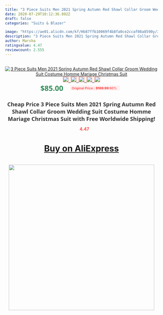 ```yaml
---
title: "3 Piece Suits Men 2021 Spring Autumn Red Shawl Collar Groom Wedding Suit Costume Homme Mariage Christmas Suit"
date: 2020-07-29T10:12:36.892Z
draft: false
categories: "Suits & Blazer"

image: "https://ae01.alicdn.com/kf/Hb87ffb10069f4b8fa0ce2ccaf08a8590y/3-Piece-Suits-Men-2021-Spring-Autumn-Red-Shawl-Collar-Groom-Wedding-Suit-Costume-Homme-Mariage.jpg"
description: "3 Piece Suits Men 2021 Spring Autumn Red Shawl Collar Groom Wedding Suit Costume Homme Mariage Christmas Suit"
author: Marsha
ratingvalue: 4.47
reviewcount: 2.555
---
```

<br>
<div style="text-align: center;">
<a href="https://s.click.aliexpress.com/e/_9JP1rr" target="_blank" rel="nofollow noopener noreferrer"><img alt="3 Piece Suits Men 2021 Spring Autumn Red Shawl Collar Groom Wedding Suit Costume Homme Mariage Christmas Suit" class="magnifier-image" src="https://ae01.alicdn.com/kf/Hb87ffb10069f4b8fa0ce2ccaf08a8590y/3-Piece-Suits-Men-2021-Spring-Autumn-Red-Shawl-Collar-Groom-Wedding-Suit-Costume-Homme-Mariage.jpg_640x640.jpg">
<br>
<img style="border:1px solid salmon" src="https://ae01.alicdn.com/kf/Hb87ffb10069f4b8fa0ce2ccaf08a8590y/3-Piece-Suits-Men-2021-Spring-Autumn-Red-Shawl-Collar-Groom-Wedding-Suit-Costume-Homme-Mariage.jpg_120x120.jpg">&nbsp;&nbsp;<img style="border:1px solid salmon" src="https://ae01.alicdn.com/kf/Hf4d249b4070c4194bca0230fbb4cbcbb3/3-Piece-Suits-Men-2021-Spring-Autumn-Red-Shawl-Collar-Groom-Wedding-Suit-Costume-Homme-Mariage.jpg_120x120.jpg">&nbsp;&nbsp;<img style="border:1px solid salmon" src="https://ae01.alicdn.com/kf/H1ad7845cc93243329a9316d3d38e8f7cY/3-Piece-Suits-Men-2021-Spring-Autumn-Red-Shawl-Collar-Groom-Wedding-Suit-Costume-Homme-Mariage.jpg_120x120.jpg">&nbsp;&nbsp;<img style="border:1px solid salmon" src="https://ae01.alicdn.com/kf/Hb9b0176aacea4bbf8de1a9830fc8108fg/3-Piece-Suits-Men-2021-Spring-Autumn-Red-Shawl-Collar-Groom-Wedding-Suit-Costume-Homme-Mariage.jpg_120x120.jpg">&nbsp;&nbsp;<img style="border:1px solid salmon" src="https://ae01.alicdn.com/kf/H0b771f4dff604614a4bc1ef50331a62d1/3-Piece-Suits-Men-2021-Spring-Autumn-Red-Shawl-Collar-Groom-Wedding-Suit-Costume-Homme-Mariage.jpg_120x120.jpg"></a></div><br0>
<div style="text-align: center;"><span style="background-color: white; border: 0px; box-sizing: border-box; color: seagreen; display: inline-block; font-family: &quot;open sans&quot; , &quot;arial&quot; , &quot;helvetica&quot; , sans-serif , &quot;heiti&quot;; font-size: 24px; font-stretch: inherit; font-weight: 700; line-height: inherit; margin: 0px 10px 0px 0px; padding: 0px; vertical-align: middle;">$85.00 </span>
<span style="background: rgb(255 , 241 , 241); border-radius: 3px; border: 0px; box-sizing: border-box; color: #ff4747; display: inline-block; font-family: inherit; font-size: 12px; font-stretch: inherit; font-style: inherit; font-variant: inherit; font-weight: 600; line-height: inherit; margin: 0px; padding: 2px 5px; transform: scale(0.9); vertical-align: middle;">Original Price : <b style="text-decoration: line-through;">$169.99 </b> 50%&nbsp;&nbsp;</span></div>
<h1 style="color: #333333; display: inline-block; font-family: &quot;open sans&quot; , &quot;arial&quot; , &quot;helvetica&quot; , sans-serif , &quot;heiti&quot;; font-size: 18px; font-stretch: inherit; font-weight: 700; text-align: center;">Cheap Price 3 Piece Suits Men 2021 Spring Autumn Red Shawl Collar Groom Wedding Suit Costume Homme Mariage Christmas Suit with Free Worldwide Shipping!</h1>
<div style="color: #ff4747; text-align: center;">
<img src="https://4.bp.blogspot.com/-M0ZcTcb-5uY/XleCXlxnR4I/AAAAAAAAAEc/OrjgMkXV1oMQFaCRZj5HQwOCBcu3w1FegCPcBGAYYCw/s1600/star.png" style="height: 15px;">&nbsp;<b>4.47</b></div>
<div class="button_cont" align="center"><a class="buynow_a" href="https://s.click.aliexpress.com/e/_9JP1rr" target="_blank" rel="nofollow noopener noreferrer"><H1>Buy on AliExpress</H1></a></div><br>
<div class="separator" style="clear: both; text-align: center;">
<img src="https://lh3.googleusercontent.com/-pTy5HemUv9M/XlePHvY0dAI/AAAAAAAAAE4/0nX5iRUoIWY8eMW9Dpxeirr157OZliDIgCLcBGAsYHQ/s1600/badge.gif" width="480">
</div>
